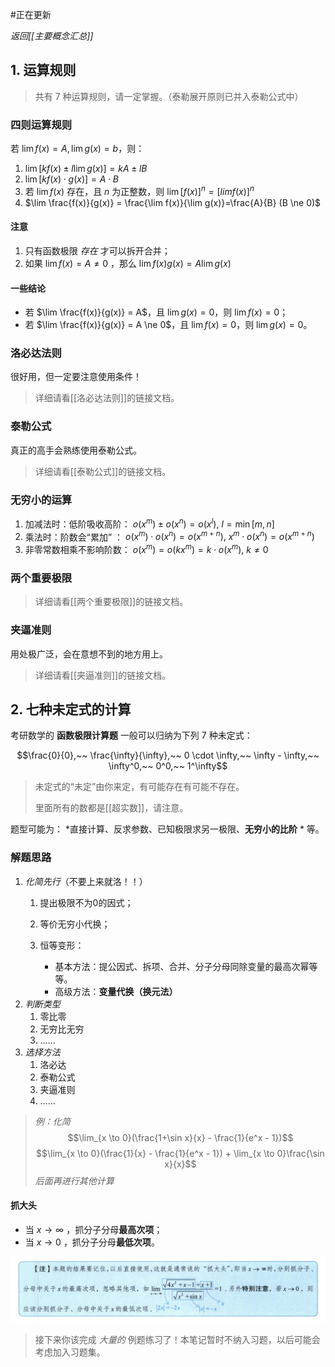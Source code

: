 #正在更新 

*返回[[主要概念汇总]]*

## 1. 运算规则

> 共有 $7$ 种运算规则，请一定掌握。（泰勒展开原则已并入泰勒公式中）

### 四则运算规则

若 $\lim f(x) = A, \lim g(x) = b$，则：

1. $\lim [kf(x)\pm l\lim g(x)]=kA \pm lB$
2. $\lim [kf(x) \cdot g(x)]=A\cdot B$
3. 若 $\lim f(x)$ 存在，且 $n$ 为正整数，则 $\lim [f(x)]^n = [lim f(x)]^n$
4. $\lim \frac{f(x)}{g(x)} = \frac{\lim f(x)}{\lim g(x)}=\frac{A}{B} (B \ne 0)$

#### 注意
1. 只有函数极限 *存在* 才可以拆开合并；
2. 如果 $\lim f(x)=A \ne 0$ ，那么 $\lim f(x)g(x)=A\lim g(x)$

#### 一些结论

- 若 $\lim \frac{f(x)}{g(x)} = A$，且 $\lim g(x) = 0$，则 $\lim f(x) = 0$；
- 若 $\lim \frac{f(x)}{g(x)} = A \ne 0$，且 $\lim f(x) = 0$，则 $\lim g(x) = 0$。

### 洛必达法则

很好用，但一定要注意使用条件！

> 详细请看[[洛必达法则]]的链接文档。

### 泰勒公式

真正的高手会熟练使用泰勒公式。

> 详细请看[[泰勒公式]]的链接文档。

### 无穷小的运算

1. 加减法时：低阶吸收高阶： $o(x^m) \pm o(x^n) = o(x^l),~ l = \min [m, n]$
2. 乘法时：阶数会“累加” ： $o(x^m) \cdot o(x^n) = o(x^{m+n}),~ x^m \cdot o(x^n) = o(x^{m+n})$
3. 非零常数相乘不影响阶数： $o(x^m) = o(kx^m) = k \cdot o(x^m),~ k \ne 0$

### 两个重要极限

> 详细请看[[两个重要极限]]的链接文档。


### 夹逼准则

用处极广泛，会在意想不到的地方用上。

> 详细请看[[夹逼准则]]的链接文档。

## 2. 七种未定式的计算

考研数学的 **函数极限计算题** 一般可以归纳为下列 $7$ 种未定式：

$$\frac{0}{0},~~ \frac{\infty}{\infty},~~ 0 \cdot \infty,~~ \infty - \infty,~~ \infty^0,~~ 0^0,~~ 1^\infty$$

> 未定式的“未定”由你来定，有可能存在有可能不存在。
> 
> 里面所有的数都是[[超实数]]，请注意。

题型可能为： *直接计算、反求参数、已知极限求另一极限、**无穷小的比阶** * 等。

### 解题思路

1. *化简先行*（不要上来就洛！！）
	1. 提出极限不为0的因式；
	2. 等价无穷小代换；
	3. 恒等变形：

		- 基本方法：提公因式、拆项、合并、分子分母同除变量的最高次幂等等。
		- 高级方法：**变量代换（换元法）**
2. *判断类型*
	1. 零比零
	2. 无穷比无穷
	3. ……
3. *选择方法*
	1. 洛必达
	2. 泰勒公式
	3. 夹逼准则
	4. ……

> *例：化简*
> $$\lim_{x \to 0}(\frac{1+\sin x}{x} - \frac{1}{e^x - 1})$$
> $$\lim_{x \to 0}(\frac{1}{x} - \frac{1}{e^x - 1}) + \lim_{x \to 0}\frac{\sin x}{x}$$
> *后面再进行其他计算*

#### 抓大头

- 当 $x \to \infty$ ，抓分子分母**最高次项**；
- 当 $x \to 0$ ，抓分子分母**最低次项**。

![bighead](/assets/big_head.jpg)

> 接下来你该完成 *大量的* 例题练习了！本笔记暂时不纳入习题，以后可能会考虑加入习题集。